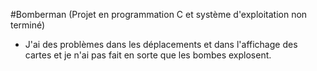 #Bomberman
(Projet en programmation C et système d'exploitation non terminé)
- J'ai des problèmes dans les déplacements et dans l'affichage des cartes et je n'ai pas fait en sorte que les bombes explosent.

